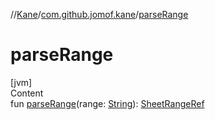 //[Kane](../index.md)/[com.github.jomof.kane](index.md)/[parseRange](parse-range.md)



# parseRange  
[jvm]  
Content  
fun [parseRange](parse-range.md)(range: [String](https://kotlinlang.org/api/latest/jvm/stdlib/kotlin/-string/index.html)): [SheetRangeRef](-sheet-range-ref/index.md)  



